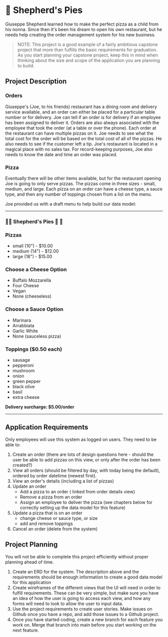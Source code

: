 # :pizza: Shepherd's Pies
Giuseppe Shepherd learned how to make the perfect pizza as a child from his nonna. Since then it's been his dream to open his own restaurant, but he needs help creating the order management system for his new business.

> NOTE: This project is a good example of a fairly ambitious capstone project that more than fulfills the basic requirements for graduation. As you start planning your capstone project, keep this in mind when thinking about the size and scope of the application you are planning to build.    



## Project Description

### Orders
Giuseppe's (Joe, to his friends) restaurant has a dining room and delivery service available, and an order can either be placed for a particular table number or for delivery. Joe can tell if an order is for delivery if an employee has been assigned to deliver it. Orders are also always associated with the employee that took the order (at a table or over the phone). Each order at the restaurant can have multiple pizzas on it. Joe needs to see what the total cost for the order will be based on the total cost of all of the pizzas. He also needs to see if the customer left a tip. Joe's restaurant is located in a magical place with no sales tax. For record-keeping purposes, Joe also needs to know the date and time an order was placed.    

### Pizza
Eventually there will be other items available, but for the restaurant opening Joe is going to only serve pizzas. The pizzas come in three sizes - small, medium, and large. Each pizza on an order can have a cheese type, a sauce type, and then any number of toppings chosen from a list on the menu.

Joe provided us with a draft menu to help build our data model:

---
### :pizza::tomato: Shepherd's Pies :tomato: :pizza:
### Pizzas
- small (10") - $10.00
- medium (14") - $12.00
- large (18") - $15.00

### Choose a Cheese Option
- Buffalo Mozzarella
- Four Cheese
- Vegan
- None (cheeseless)

### Choose a Sauce Option
- Marinara
- Arrabbiata
- Garlic White
- None (sauceless pizza)

### Toppings ($0.50 each)
- sausage
- pepperoni
- mushroom
- onion
- green pepper
- black olive
- basil
- extra cheese

**Delivery surcharge: $5.00/order**

---

## Application Requirements
Only employees will use this system as logged on users. They need to be able to:
1. Create an order (there are lots of design questions here - should the user be able to add pizzas on this view, or only after the order has been created?)
1. View all orders (should be filtered by day, with today being the default), ordered by order datetime (newest first).
1. View an order's details (including a list of pizzas)
1. Update an order
    - Add a pizza to an order ( linked from order details view)
    - Remove a pizza from an order
    - Assign an employee to deliver the pizza (see chapters below for correctly setting up the data model for this feature)
1. Update a pizza that is on an order
    - change cheese or sauce type, or size
    - add and remove toppings
1. Cancel an order (delete from the system)

## Project Planning
You will not be able to complete this project efficiently without proper planning ahead of time. 

1. Create an ERD for the system. The description above and the requirements should be enough information to create a good data model for this application
1. Create wireframes of the different views that the UI will need in order to fulfill requirements. These can be very simple, but make sure you have an idea of how the user is going to access each view, and how any forms will need to look to allow the user to input data. 
1. Use the project requirements to create user stories. Make issues on Github once you have a repo, and add those issues to a Github project. 
1. Once you have started coding, create a new branch for each feature you work on. Merge that branch into main before you start working on the next feature. 